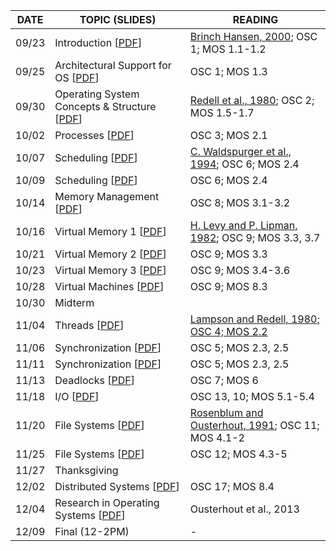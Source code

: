 | DATE | TOPIC (SLIDES) | READING |
| --- | --- | --- |
| 09/23 | Introduction [[PDF](https://github.com/yuanhui-yang/EECS343/raw/master/Lecture/01-Introduction.pdf)] | [Brinch Hansen, 2000](); OSC 1; MOS 1.1-1.2 |
| 09/25 | Architectural Support for OS [[PDF](https://github.com/yuanhui-yang/EECS343/raw/master/Lecture/02-Architecture.pdf)] | OSC 1; MOS 1.3 |
| 09/30	| Operating System Concepts & Structure [[PDF](https://github.com/yuanhui-yang/EECS343/raw/master/Lecture/03-OSStructure.pdf)]	| [Redell et al., 1980](); OSC 2; MOS 1.5-1.7 |
| 10/02	| Processes [[PDF](https://github.com/yuanhui-yang/EECS343/raw/master/Lecture/04-Processes.pdf)]	| OSC 3; MOS 2.1 |
| 10/07	| Scheduling [[PDF](https://github.com/yuanhui-yang/EECS343/raw/master/Lecture/05-Scheduling-1.pdf)] | [C. Waldspurger et al., 1994](); OSC 6; MOS 2.4 |
| 10/09	| Scheduling [[PDF](https://github.com/yuanhui-yang/EECS343/raw/master/Lecture/06-Scheduling-2.pdf)] | OSC 6; MOS 2.4 |
| 10/14	| Memory Management [[PDF](https://github.com/yuanhui-yang/EECS343/raw/master/Lecture/07-MemMgmt.pdf)]	| OSC 8; MOS 3.1-3.2 |
| 10/16	| Virtual Memory 1 [[PDF](https://github.com/yuanhui-yang/EECS343/raw/master/Lecture/08-VirtualMem-1.pdf)]	| [H. Levy and P. Lipman, 1982](); OSC 9; MOS 3.3, 3.7 |
| 10/21	| Virtual Memory 2 [[PDF](https://github.com/yuanhui-yang/EECS343/raw/master/Lecture/09-VirtualMem-2.pdf)]	| OSC 9; MOS 3.3 |
| 10/23	| Virtual Memory 3 [[PDF](https://github.com/yuanhui-yang/EECS343/raw/master/Lecture/10-VirtualMem-3.pdf)]	| OSC 9; MOS 3.4-3.6 |
| 10/28	| Virtual Machines [[PDF](https://github.com/yuanhui-yang/EECS343/raw/master/Lecture/11-VMM.pdf)]	| OSC 9; MOS 8.3 |
| 10/30	| Midterm	| |
| 11/04	| Threads [[PDF](https://github.com/yuanhui-yang/EECS343/raw/master/Lecture/12-Threads.pdf)]	| [Lampson and Redell, 1980; OSC 4; MOS 2.2]() |
| 11/06	| Synchronization [[PDF](https://github.com/yuanhui-yang/EECS343/raw/master/Lecture/13-Synchronization-1.pdf)]	| OSC 5; MOS 2.3, 2.5 |
| 11/11	| Synchronization [[PDF](https://github.com/yuanhui-yang/EECS343/raw/master/Lecture/14-Synchronization-2.pdf)]	| OSC 5; MOS 2.3, 2.5 |
| 11/13	| Deadlocks [[PDF](https://github.com/yuanhui-yang/EECS343/raw/master/Lecture/15-Deadlock.pdf)]	| OSC 7; MOS 6 |
| 11/18	| I/O [[PDF](https://github.com/yuanhui-yang/EECS343/raw/master/Lecture/16-IO.pdf)]	| OSC 13, 10; MOS 5.1-5.4 |
| 11/20	| File Systems [[PDF](https://github.com/yuanhui-yang/EECS343/raw/master/Lecture/17-FSystems.pdf)]	| [Rosenblum and Ousterhout, 1991](); OSC 11; MOS 4.1-2 |
| 11/25	| File Systems [[PDF](https://github.com/yuanhui-yang/EECS343/raw/master/Lecture/18-FSMgmt.pdf)]	| OSC 12; MOS 4.3-5 |
| 11/27	| Thanksgiving | | 
| 12/02	| Distributed Systems [[PDF](https://github.com/yuanhui-yang/EECS343/raw/master/Lecture/19-DistSystems.pdf)]	| OSC 17; MOS 8.4 |
| 12/04	| Research in Operating Systems [[PDF](https://github.com/yuanhui-yang/EECS343/raw/master/Lecture/20-Research.pdf)]	| Ousterhout et al., 2013 |
| 12/09	| Final (12-2PM) | - | 
